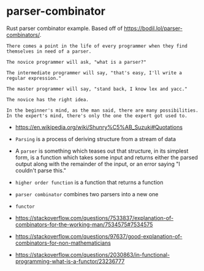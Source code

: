 # parser-combinator
Rust parser combinator example. Based off of https://bodil.lol/parser-combinators/.

```
There comes a point in the life of every programmer when they find themselves in need of a parser.

The novice programmer will ask, "what is a parser?"

The intermediate programmer will say, "that's easy, I'll write a regular expression."

The master programmer will say, "stand back, I know lex and yacc."

The novice has the right idea.
```

```
In the beginner's mind, as the man said, there are many possibilities. In the expert's mind, there's only the one the expert got used to.
```
- https://en.wikipedia.org/wiki/Shunry%C5%AB_Suzuki#Quotations

- `Parsing` is a process of deriving structure from a stream of data
- A `parser` is something which teases out that structure, in its simplest form, is a function which takes some input and returns either the parsed output along with the remainder of the input, or an error saying "I couldn't parse this."
- `higher order function` is a function that returns a function
- `parser combinator` combines two parsers into a new one
- `functor`

- https://stackoverflow.com/questions/7533837/explanation-of-combinators-for-the-working-man/7534575#7534575
- https://stackoverflow.com/questions/97637/good-explanation-of-combinators-for-non-mathematicians
- https://stackoverflow.com/questions/2030863/in-functional-programming-what-is-a-functor/23236777

